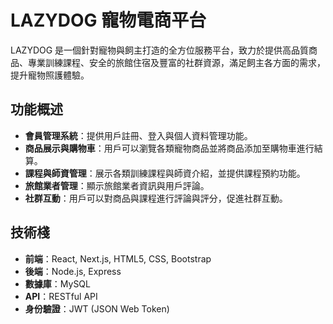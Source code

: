 # LAZYDOG 寵物電商平台

LAZYDOG 是一個針對寵物與飼主打造的全方位服務平台，致力於提供高品質商品、專業訓練課程、安全的旅館住宿及豐富的社群資源，滿足飼主各方面的需求，提升寵物照護體驗。

## 功能概述

- **會員管理系統**：提供用戶註冊、登入與個人資料管理功能。
- **商品展示與購物車**：用戶可以瀏覽各類寵物商品並將商品添加至購物車進行結算。
- **課程與師資管理**：展示各類訓練課程與師資介紹，並提供課程預約功能。
- **旅館業者管理**：顯示旅館業者資訊與用戶評論。
- **社群互動**：用戶可以對商品與課程進行評論與評分，促進社群互動。

## 技術棧

- **前端**：React, Next.js, HTML5, CSS, Bootstrap 
- **後端**：Node.js, Express
- **數據庫**：MySQL
- **API**：RESTful API
- **身份驗證**：JWT (JSON Web Token)


